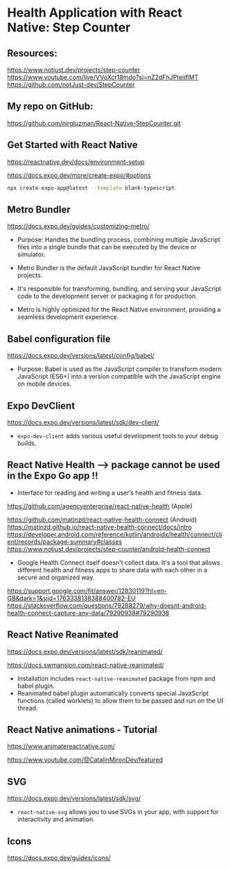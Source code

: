 # Health Application with React Native: Step Counter

## Resources:

https://www.notjust.dev/projects/step-counter
https://www.youtube.com/live/VVoXcr18mdo?si=nZ2dFhJPteiiflMT
https://github.com/notJust-dev/StepCounter

## My repo on GitHub:

https://github.com/nirgluzman/React-Native-StepCounter.git

## Get Started with React Native

https://reactnative.dev/docs/environment-setup

https://docs.expo.dev/more/create-expo/#options

```bash
npx create-expo-app@latest --template blank-typescript
```

## Metro Bundler

https://docs.expo.dev/guides/customizing-metro/

- Purpose: Handles the bundling process, combining multiple JavaScript files into a single bundle
  that can be executed by the device or simulator.

- Metro Bundler is the default JavaScript bundler for React Native projects.
- It's responsible for transforming, bundling, and serving your JavaScript code to the development
  server or packaging it for production.
- Metro is highly optimized for the React Native environment, providing a seamless development
  experience.

## Babel configuration file

https://docs.expo.dev/versions/latest/config/babel/

- Purpose: Babel is used as the JavaScript compiler to transform modern JavaScript (ES6+) into a
  version compatible with the JavaScript engine on mobile devices.

## Expo DevClient

https://docs.expo.dev/versions/latest/sdk/dev-client/

- `expo-dev-client` adds various useful development tools to your debug builds.

## React Native Health --> package cannot be used in the Expo Go app !!

- Interface for reading and writing a user’s health and fitness data.

https://github.com/agencyenterprise/react-native-health (Apple)

https://github.com/matinzd/react-native-health-connect (Android)
https://matinzd.github.io/react-native-health-connect/docs/intro
https://developer.android.com/reference/kotlin/androidx/health/connect/client/records/package-summary#classes
https://www.notjust.dev/projects/step-counter/android-health-connect

- Google Health Connect itself doesn't collect data. It's a tool that allows different health and
  fitness apps to share data with each other in a secure and organized way.

https://support.google.com/fit/answer/12830119?hl=en-GB&dark=1&sjid=1763338138388400782-EU
https://stackoverflow.com/questions/79288279/why-doesnt-android-health-connect-capture-any-data/79290938#79290938

## React Native Reanimated

https://docs.expo.dev/versions/latest/sdk/reanimated/

https://docs.swmansion.com/react-native-reanimated/

- Installation includes `react-native-reanimated` package from npm and babel plugin.
- Reanimated babel plugin automatically converts special JavaScript functions (called worklets) to
  allow them to be passed and run on the UI thread.

## React Native animations - Tutorial

https://www.animatereactnative.com/

https://www.youtube.com/@CatalinMironDev/featured

## SVG

https://docs.expo.dev/versions/latest/sdk/svg/

- `react-native-svg` allows you to use SVGs in your app, with support for interactivity and
  animation.

## Icons

https://docs.expo.dev/guides/icons/
